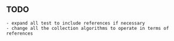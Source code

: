 TODO
----
	- expand all test to include references if necessary
	- change all the collection algorithms to operate in terms of references

